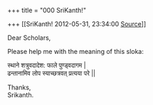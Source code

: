 +++
title = "000 SriKanth!"

+++
[[SriKanth!	2012-05-31, 23:34:00 [Source](https://groups.google.com/g/samskrita/c/YJpBvv_lxGc)]]



Dear Scholars,

Please help me with the meaning of this sloka:

स्थाने शत्रुवदादेश: फाले पुण्ड्वदागम \|  
ढन्तानामिव लोप स्याच्छत्रवत् प्रत्यया परे \|\|

Thanks,  
Srikanth.

